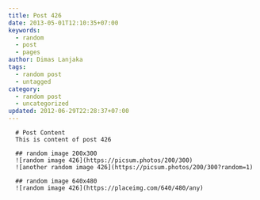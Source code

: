 ```yaml
---
title: Post 426
date: 2013-05-01T12:10:35+07:00
keywords:
  - random
  - post
  - pages
author: Dimas Lanjaka
tags:
  - random post
  - untagged
category:
  - random post
  - uncategorized
updated: 2012-06-29T22:28:37+07:00
---
```


      # Post Content
      This is content of post 426

      ## random image 200x300
      ![random image 426](https://picsum.photos/200/300)
      ![another random image 426](https://picsum.photos/200/300?random=1)

      ## random image 640x480
      ![random image 426](https://placeimg.com/640/480/any)
      